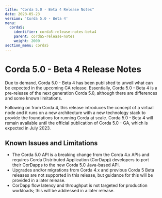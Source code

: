 ```yaml
---
title: "Corda 5.0 - Beta 4 Release Notes"
date: 2023-05-23
version: 'Corda 5.0 - Beta 4'
menu:
  corda5:
    identifier: corda5-release-notes-beta4
    parent: corda5-release-notes
    weight: 2000
section_menu: corda5
---
```

# Corda 5.0 - Beta 4 Release Notes
Due to demand, Corda 5.0 - Beta 4 has been published to unveil what can be expected in the upcoming GA release. Essentially, Corda 5.0 - Beta 4 is a pre-release of the next generation Corda 5.0, although there are differences and some known limitations.

Following on from Corda 4, this release introduces the concept of a virtual node and it runs on a new architecture with a new technology stack to provide the foundations for running Corda at scale. Corda 5.0 - Beta 4 will remain available until the official publication of Corda 5.0 - GA, which is expected in July 2023.

## Known Issues and Limitations

* The Corda 5.0 API is a breaking change from the Corda 4.x APIs and requires Corda Distributed Application (CorDapp) developers to port their CorDapps to the new Corda 5.0 Java-based API.
* Upgrades and/or migrations from Corda 4.x and previous Corda 5 Beta releases are not supported in this release, but guidance for this will be provided in a later release.
* CorDapp flow latency and throughput is not targeted for production workloads; this will be addressed in a later release.